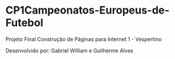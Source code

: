 # CP1Campeonatos-Europeus-de-Futebol

Projeto Final Construção de Páginas para Internet 1 - Vespertino

Desenvolvido por: Gabriel William e Guilherme Alves
